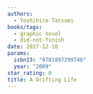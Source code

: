 ```yaml
---
authors:
  - Yoshihiro Tatsumi
books/tags:
  - graphic novel
  - did-not-finish
date: 2017-12-10
params:
  isbn13: "9781897299746"
  year: "2009"
star_rating: 0
title: A Drifting Life
---
```


<!--more-->
